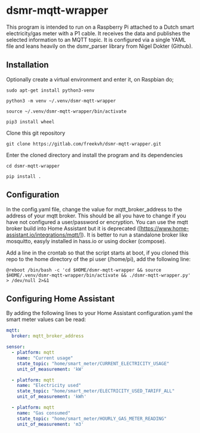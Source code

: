 # dsmr-mqtt-wrapper
This program is intended to run on a Raspberry Pi attached to a Dutch smart
electricity/gas meter with a P1 cable. It receives the data and publishes the
selected information to an MQTT topic. It is configured via a single YAML file
and leans heavily on the dsmr_parser library from Nigel Dokter (Github).

## Installation
Optionally create a virtual environment and enter it, on Raspbian do;

`sudo apt-get install python3-venv`

`python3 -m venv ~/.venv/dsmr-mqtt-wrapper`

`source ~/.venv/dsmr-mqtt-wrapper/bin/activate`

`pip3 install wheel`


Clone this git repository

`git clone https://gitlab.com/freekvh/dsmr-mqtt-wrapper.git`


Enter the cloned directory and install the program and its dependencies

`cd dsmr-mqtt-wrapper`

`pip install .`

## Configuration
In the config.yaml file, change the value for mqtt_broker_address to the address
of your mqtt broker. This should be all you have to change if you have not
configured a user/password or encryption. You can use the mqtt broker build into
Home Assistant but it is deprecated
([https://www.home-assistant.io/integrations/mqtt/]). It is better to run a
standalone broker like mosquitto, easyly installed in hass.io or using docker
(compose).

Add a line in the crontab so that the script starts at boot, if you cloned this
repo to the home directory of the pi user (/home/pi), add the following line:

`@reboot /bin/bash -c 'cd $HOME/dsmr-mqtt-wrapper && source $HOME/.venv/dsmr-mqtt-wrapper/bin/activate && ./dsmr-mqtt-wrapper.py' > /dev/null 2>&1`

## Configuring Home Assistant
By adding the following lines to your Home Assistant configuration.yaml the
smart meter values can be read:

```yaml
mqtt:
  broker: mqtt_broker_address

sensor:
  - platform: mqtt
    name: "Current usage"
    state_topic: "home/smart_meter/CURRENT_ELECTRICITY_USAGE"
    unit_of_measurement: 'kW'

  - platform: mqtt
    name: "Electricity used"
    state_topic: "home/smart_meter/ELECTRICITY_USED_TARIFF_ALL"
    unit_of_measurement: 'kWh'

  - platform: mqtt
    name: "Gas consumed"
    state_topic: "home/smart_meter/HOURLY_GAS_METER_READING"
    unit_of_measurement: 'm3'
```
